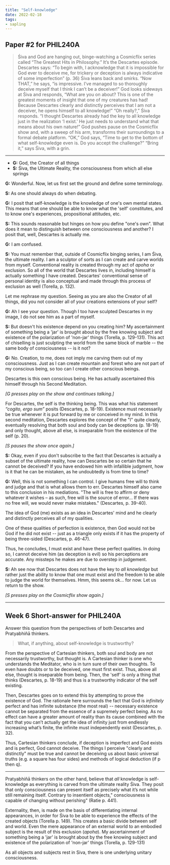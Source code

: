 ```yaml
---
title: "Self-knowledge"
date: 2022-02-18
tags:
- sapling
---
```


## Paper #2 for PHIL240A

> Śiva and God are hanging out, binge-watching a Cosmicflix series called “The Greatest Hits in Philosophy.” It’s the Descartes episode. Descartes says: “To begin with, I acknowledge that it is impossible for God ever to deceive me, for trickery or deception is always indicative of some imperfection” (p. 36) Śiva leans back and smirks. “Now THAT,” he says, “is impressive. I’ve managed to so thoroughly deceive myself that I think I can’t be a deceiver!” God looks sideways at Śiva and responds, “What are you on about? This is one of the greatest moments of insight that one of my creatures has had! Because Descartes clearly and distinctly perceives that I am not a deceiver, he opens himself to all knowledge!” “Oh really?,” Śiva responds. “I thought Descartes already had the key to all knowledge just in the realization ‘I exist.’ He just needs to understand what that means about his own nature!” God pushes pause on the Cosmicflix show and, with a sweep of his arm, transforms their surroundings to a formal debate platform. “OK,” God says, “Time to get to the bottom of what self-knowledge even is. Do you accept the challenge?” “Bring it,” says Śiva, with a grin.

---

- **G:** God, the Creator of all things
- **S:** Śiva, the Ultimate Reality, the consciousness from which all else springs

**G:** Wonderful. Now, let us first set the ground and define some terminology.

**S:** As one should always do when debating.

**G:** I posit that self-knowledge is the knowledge of one's own mental states. This means that one should be able to know what the 'self' constitutes, and to know one's experiences, propositional attitudes, etc.

**S:** This sounds reasonable but hinges on how you define "one's own". What does it mean to distinguish between one consciousness and another? I posit that, well, Descartes is actually me.

**G:** I am confused.

**S:** You must remember that, outside of Cosmicflix binging series, I am Śiva, the ultimate reality. I am a sculptor of sorts as I can create and carve worlds from myself. Conventional reality is created through my act of *apoha* or exclusion. So all of the world that Descartes lives in, including himself is actually something I have created. Descartes' conventional sense of personal identity is also conceptual and made through this process of exclusion as well (Torella, p. 132).

Let me rephrase my question. Seeing as you are also the Creator of all things, did you not consider all of your creations extensions of your self?

**G:** Ah I see your question. Though I too have sculpted Descartes in my image, I do not see him as a part of myself.

**S:** But doesn't his existence depend on you creating him? My ascertainment of something being a 'jar' is brought about by the free knowing subject and existence of the polarization of 'non-jar' things (Torella, p. 129-131). This act of chiselling is just sculpting the world from the same block of marble -- the same body of consciousness -- is it not?

**G:** No. Creation, to me, does not imply me carving them out of my consciousness. Just as I can create mountain and forest who are not part of my conscious being, so too can I create other conscious beings.

Descartes is this own conscious being. He has actually ascertained this himself through his Second Meditation.

*[G presses play on the show and continues talking.]*

For Descartes, the self is the thinking being. This was what his statement *“cogito, ergo sum”* posits (Descartes, p. 18-19). Existence must necessarily be true whenever it is put forward by me or conceived in my mind. In this second meditation, Descartes explores the concept of the "I" quite clearly, eventually resolving that both soul and body can be deceptions (p. 18-19) and only thought, above all else, is inseparable from the existence of the self (p. 20).

*[S pauses the show once again.]*

**S:** Okay, even if you don't subscribe to the fact that Descartes is actually a subset of the ultimate reality, how can Descartes be so certain that he cannot be deceived? If you have endowed him with infallible judgment, how is it that he can be mistaken, as he undoubtedly is from time to time?

**G:** Well, this is not something I can control. I give humans free will to think and judge and that is what allows them to err. Descartes himself also came to this conclusion in his mediations. "The will is free to affirm or deny whatever it wishes – as such, free will is the source of error... If there was no free will, we would never make mistakes." (Descartes, p. 39-40).

The idea of God (me) exists as an idea in Descartes' mind and he clearly and distinctly perceives all of my qualities. 

One of these qualities of perfection is existence, then God would not be God if he did not exist -- just as a triangle only exists if it has the property of being three-sided (Descartes, p. 46-47).

Thus, he concludes, I must exist and have these perfect qualities. In doing so, I cannot deceive him (as deception is evil) so his perceptions are accurate. Any missteps he makes are due to overstep in judgement.

**S:** Ah see now that Descartes does not have the key to *all knowledge* but rather just the ability to know that one must exist and the freedom to be able to judge the world for themselves. Hmm, this seems ok... for now. Let us return to the show.

*[S presses play on the Cosmicflix show again.]*

---

## Week 6 Short-answer for PHIL240A

Answer this question from the perspectives of both Descartes and Pratyabhiñā thinkers.

> What, if anything, about self-knowledge is trustworthy?

From the perspective of Cartesian thinkers, both soul and body are not necessarily trustworthy, but thought is. A Cartesian thinker is one who understands the Meditator, who is in turn sure of their own thoughts. To even have doubts or to be deceived, one must first exist. Thus, above all else, thought is inseparable from being. Then, the 'self' is only a thing that thinks (Descartes, p. 18-19) and thus is a trustworthy indicator of the self existing.

Then, Descartes goes on to extend this by attempting to prove the existence of God. The rationale here surrounds the fact that God is *infinitely* perfect and has infinite substance (the most real) -- necessary existence cannot be separated from the essence of a supremely perfect being. As no effect can have a greater amount of reality than its cause combined with the fact that you can’t actually get the idea of infinity just from endlessly increasing what’s finite, the infinite must independently exist (Descartes, p. 32).

Thus, Cartesian thinkers conclude, if deception is imperfect and God exists and is perfect, God cannot deceive. The things I perceive "clearly and distinctly" must be true and cannot be deceiving us about basic universal truths (e.g. a square has four sides) and methods of logical deduction (if p then q).

---

Pratyabhiñā thinkers on the other hand, believe that *all* knowledge is self-knowledge as everything is carved from the ultimate reality Śiva. They posit that only consciousness can present itself as precisely what it’s not while still remaining itself. Contrary to insentient objects," consciousness is capable of changing without perishing" (Ratie p. 441).

Externality, then, is made on the basis of differentiating internal appearances, in order for Śiva to be able to experience the effects of the created objects (Torella p. 149). This creates a basic divide between self and world. Even the mere appearance of an external world to an embodied subject is the result of this exclusion (*apoha*). My ascertainment of something being a 'jar' is brought about by the free knowing subject and existence of the polarization of 'non-jar' things (Torella, p. 129-131)

As all objects and subjects rest in Siva, there is one underlying unitary consciousness.